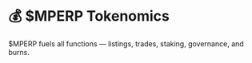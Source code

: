# 💰 $MPERP Tokenomics

$MPERP fuels all functions — listings, trades, staking, governance, and burns.
